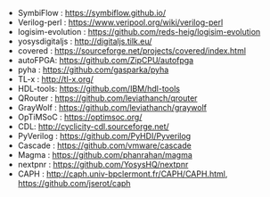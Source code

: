 * SymbiFlow : https://symbiflow.github.io/
* Verilog-perl : https://www.veripool.org/wiki/verilog-perl
* logisim-evolution : https://github.com/reds-heig/logisim-evolution
* yosysdigitaljs : http://digitaljs.tilk.eu/
* covered : https://sourceforge.net/projects/covered/index.html
* autoFPGA: https://github.com/ZipCPU/autofpga
* pyha : https://github.com/gasparka/pyha
* TL-x : http://tl-x.org/
* HDL-tools: https://github.com/IBM/hdl-tools
* QRouter : https://github.com/leviathanch/qrouter
* GrayWolf : https://github.com/leviathanch/graywolf
* OpTiMSoC : https://optimsoc.org/
* CDL: http://cyclicity-cdl.sourceforge.net/
* PyVerilog : https://github.com/PyHDI/Pyverilog
* Cascade : https://github.com/vmware/cascade
* Magma : https://github.com/phanrahan/magma
* nextpnr : https://github.com/YosysHQ/nextpnr
* CAPH : http://caph.univ-bpclermont.fr/CAPH/CAPH.html, https://github.com/jserot/caph
